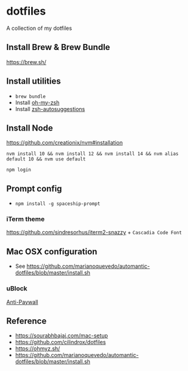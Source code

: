 # dotfiles
A collection of my dotfiles

## Install Brew & Brew Bundle
https://brew.sh/

## Install utilities

- `brew bundle`
- Install [oh-my-zsh](https://github.com/ohmyzsh/ohmyzsh#basic-installation) 
- Install [zsh-autosuggestions](https://github.com/zsh-users/zsh-autosuggestions/blob/master/INSTALL.md#oh-my-zsh)


## Install Node
https://github.com/creationix/nvm#installation

`nvm install 10 && nvm install 12 && nvm install 14 && nvm alias default 10 && nvm use default`

`npm login`

## Prompt config

- `npm install -g spaceship-prompt`

### iTerm theme
https://github.com/sindresorhus/iterm2-snazzy + `Cascadia Code Font`

## Mac OSX configuration
- See https://github.com/marianoquevedo/automantic-dotfiles/blob/master/install.sh

### uBlock
[Anti-Paywall](https://raw.githubusercontent.com/llacb47/miscfilters/master/antipaywall.txt)

## Reference
- https://sourabhbajaj.com/mac-setup
- https://github.com/cilindrox/dotfiles
- https://ohmyz.sh/
- https://github.com/marianoquevedo/automantic-dotfiles/blob/master/install.sh
